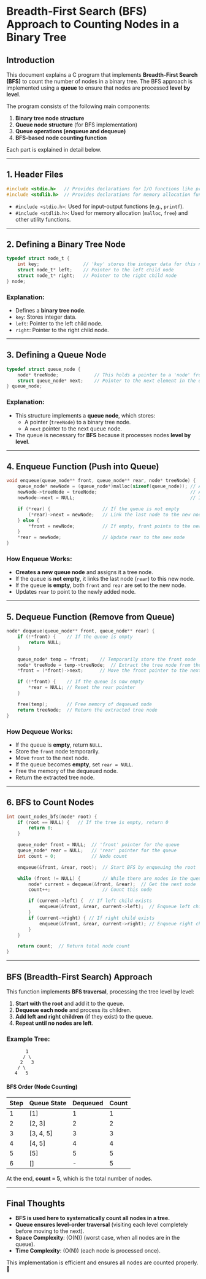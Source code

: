 # Breadth-First Search (BFS) Approach to Counting Nodes in a Binary Tree

## **Introduction**
This document explains a C program that implements **Breadth-First Search (BFS)** to count the number of nodes in a binary tree. The BFS approach is implemented using a **queue** to ensure that nodes are processed **level by level**.

The program consists of the following main components:
1. **Binary tree node structure**
2. **Queue node structure** (for BFS implementation)
3. **Queue operations (enqueue and dequeue)**
4. **BFS-based node counting function**

Each part is explained in detail below.

---

## **1. Header Files**
```c
#include <stdio.h>   // Provides declarations for I/O functions like printf, scanf, etc.
#include <stdlib.h>  // Provides declarations for memory allocation functions like malloc, free, etc.
```
- `#include <stdio.h>`: Used for input-output functions (e.g., `printf`).
- `#include <stdlib.h>`: Used for memory allocation (`malloc`, `free`) and other utility functions.

---

## **2. Defining a Binary Tree Node**
```c
typedef struct node_t {
    int key;                // 'key' stores the integer data for this node
    struct node_t* left;    // Pointer to the left child node
    struct node_t* right;   // Pointer to the right child node
} node;
```
### **Explanation:**
- Defines a **binary tree node**.
- `key`: Stores integer data.
- `left`: Pointer to the left child node.
- `right`: Pointer to the right child node.

---

## **3. Defining a Queue Node**
```c
typedef struct queue_node {
    node* treeNode;             // This holds a pointer to a 'node' from the binary tree
    struct queue_node* next;    // Pointer to the next element in the queue
} queue_node;
```
### **Explanation:**
- This structure implements a **queue node**, which stores:
  - A pointer (`treeNode`) to a binary tree node.
  - A `next` pointer to the next queue node.
- The queue is necessary for **BFS** because it processes nodes **level by level**.

---

## **4. Enqueue Function (Push into Queue)**
```c
void enqueue(queue_node** front, queue_node** rear, node* treeNode) {
    queue_node* newNode = (queue_node*)malloc(sizeof(queue_node)); // Allocate memory for a new queue node
    newNode->treeNode = treeNode;                                  // Assign the tree node
    newNode->next = NULL;                                          // It will be the last element in the queue

    if (*rear) {                   // If the queue is not empty
        (*rear)->next = newNode;   // Link the last node to the new node
    } else {
        *front = newNode;          // If empty, front points to the new node
    }
    *rear = newNode;               // Update rear to the new node
}
```
### **How Enqueue Works:**
- **Creates a new queue node** and assigns it a tree node.
- If the queue is **not empty**, it links the last node (`rear`) to this new node.
- If the queue **is empty**, both `front` and `rear` are set to the new node.
- Updates `rear` to point to the newly added node.

---

## **5. Dequeue Function (Remove from Queue)**
```c
node* dequeue(queue_node** front, queue_node** rear) {
    if (!*front) {    // If the queue is empty
        return NULL;
    }

    queue_node* temp = *front;    // Temporarily store the front node
    node* treeNode = temp->treeNode;  // Extract the tree node from the queue node
    *front = (*front)->next;      // Move the front pointer to the next element

    if (!*front) {    // If the queue is now empty
        *rear = NULL; // Reset the rear pointer
    }

    free(temp);       // Free memory of dequeued node
    return treeNode;  // Return the extracted tree node
}
```
### **How Dequeue Works:**
- If the queue is **empty**, return `NULL`.
- Store the `front` node temporarily.
- Move `front` to the next node.
- If the queue becomes **empty**, set `rear = NULL`.
- Free the memory of the dequeued node.
- Return the extracted tree node.

---

## **6. BFS to Count Nodes**
```c
int count_nodes_bfs(node* root) {
    if (root == NULL) {   // If the tree is empty, return 0
        return 0;
    }

    queue_node* front = NULL;  // 'front' pointer for the queue
    queue_node* rear = NULL;   // 'rear' pointer for the queue
    int count = 0;             // Node count

    enqueue(&front, &rear, root);  // Start BFS by enqueuing the root

    while (front != NULL) {        // While there are nodes in the queue
        node* current = dequeue(&front, &rear);  // Get the next node
        count++;                   // Count this node

        if (current->left) {  // If left child exists
            enqueue(&front, &rear, current->left);  // Enqueue left child
        }
        if (current->right) { // If right child exists
            enqueue(&front, &rear, current->right); // Enqueue right child
        }
    }

    return count;  // Return total node count
}
```

---

## **BFS (Breadth-First Search) Approach**
This function implements **BFS traversal**, processing the tree level by level:
1. **Start with the root** and add it to the queue.
2. **Dequeue each node** and process its children.
3. **Add left and right children** (if they exist) to the queue.
4. **Repeat until no nodes are left**.

### **Example Tree:**
```
       1
      / \
     2   3
    / \
   4   5
```
#### **BFS Order (Node Counting)**
| Step | Queue State   | Dequeued | Count |
|------|--------------|----------|-------|
| 1    | [1]          | 1        | 1     |
| 2    | [2, 3]       | 2        | 2     |
| 3    | [3, 4, 5]    | 3        | 3     |
| 4    | [4, 5]       | 4        | 4     |
| 5    | [5]          | 5        | 5     |
| 6    | []           | -        | 5     |

At the end, **count = 5**, which is the total number of nodes.

---

## **Final Thoughts**
- **BFS is used here to systematically count all nodes in a tree.**
- **Queue ensures level-order traversal** (visiting each level completely before moving to the next).
- **Space Complexity**: \(O(N)\) (worst case, when all nodes are in the queue).
- **Time Complexity**: \(O(N)\) (each node is processed once).

This implementation is efficient and ensures all nodes are counted properly. 🚀

